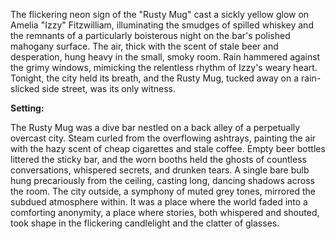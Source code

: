 The flickering neon sign of the "Rusty Mug" cast a sickly yellow glow on Amelia "Izzy"  Fitzwilliam, illuminating the smudges of spilled whiskey and the remnants of a particularly boisterous night on the bar's polished mahogany surface.  The air, thick with the scent of stale beer and desperation, hung heavy in the small, smoky room.  Rain hammered against the grimy windows, mimicking the relentless rhythm of Izzy's weary heart. Tonight, the city held its breath, and the Rusty Mug, tucked away on a rain-slicked side street, was its only witness.

**Setting:**

The Rusty Mug was a dive bar nestled on a back alley of a perpetually overcast city.  Steam curled from the overflowing ashtrays, painting the air with the hazy scent of cheap cigarettes and stale coffee.  Empty beer bottles littered the sticky bar, and the worn booths held the ghosts of countless conversations, whispered secrets, and drunken tears.  A single bare bulb hung precariously from the ceiling, casting long, dancing shadows across the room.  The city outside, a symphony of muted grey tones, mirrored the subdued atmosphere within.  It was a place where the world faded into a comforting anonymity, a place where stories, both whispered and shouted, took shape in the flickering candlelight and the clatter of glasses.
